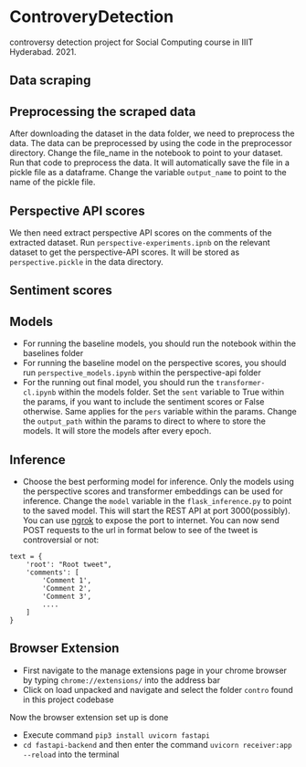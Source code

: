 # ControveryDetection
controversy detection project for Social Computing course in IIIT Hyderabad. 2021.

## Data scraping

## Preprocessing the scraped data
After downloading the dataset in the data folder, we need to preprocess the data. The data can be preprocessed by using the code in the preprocessor directory. Change the file_name in the notebook to point to your dataset. Run that code to preprocess the data. It will automatically save the file in a pickle file as a dataframe. Change the variable `output_name` to point to the name of the pickle file.

## Perspective API scores
We then need extract perspective API scores on the comments of the extracted dataset. Run `perspective-experiments.ipnb` on the relevant dataset to get the perspective-API scores. It will be stored as `perspective.pickle` in the data directory.

## Sentiment scores

## Models
- For running the baseline models, you should run the notebook within the baselines folder
- For running the baseline model on the perspective scores, you should run `perspective_models.ipynb` within the perspective-api folder
- For the running out final model, you should run the `transformer-cl.ipynb` within the models folder. Set the `sent` variable to True within the params, if you want to include the sentiment scores or False otherwise. Same applies for the `pers` variable within the params. Change the `output_path` within the params to direct to where to store the models. It will store the models after every epoch. 

## Inference
- Choose the best performing model for inference. Only the models using the perspective scores and transformer embeddings can be used for inference. Change the `model` variable in the `flask_inference.py` to point to the saved model. This will start the REST API at port 3000(possibly). You can use [ngrok](https://ngrok.com/) to expose the port to internet. You can now send POST requests to the url in format below to see of the tweet is controversial or not:
```
text = {
    'root': "Root tweet",
    'comments': [
        'Comment 1',
        'Comment 2',
        'Comment 3',
        ....
    ]
}

```

## Browser Extension
- First navigate to the manage extensions page in your chrome browser by typing `chrome://extensions/` into the address bar
- Click on load unpacked and navigate and select the folder `contro` found in this project codebase

Now the browser extension set up is done
- Execute command `pip3 install uvicorn fastapi`
- `cd fastapi-backend` and then enter the command `uvicorn receiver:app --reload` into the terminal